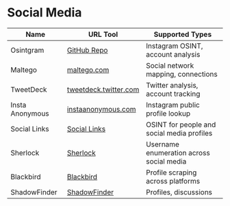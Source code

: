 # Social Media

| Name             | URL Tool                                        | Supported Types                           |
|------------------|-------------------------------------------------|-------------------------------------------|
| Osintgram        | [GitHub Repo](https://github.com/Datalux/Osintgram) | Instagram OSINT, account analysis     |
| Maltego          | [maltego.com](https://www.maltego.com/)         | Social network mapping, connections       |
| TweetDeck        | [tweetdeck.twitter.com](https://tweetdeck.twitter.com/) | Twitter analysis, account tracking   |
| Insta Anonymous  | [instaanonymous.com](https://instaanonymous.com/) | Instagram public profile lookup         |
| Social Links | [Social Links](https://social-links.io)     | OSINT for people and social media profiles  |
| Sherlock | [Sherlock](https://github.com/sherlock-project/sherlock)     | Username enumeration across social media  |
| Blackbird | [Blackbird](https://github.com/p1ngul1n0/blackbird)     | Profile scraping across platforms  |
| ShadowFinder | [ShadowFinder](https://github.com/ShadowFinder)     | Profiles, discussions  |
